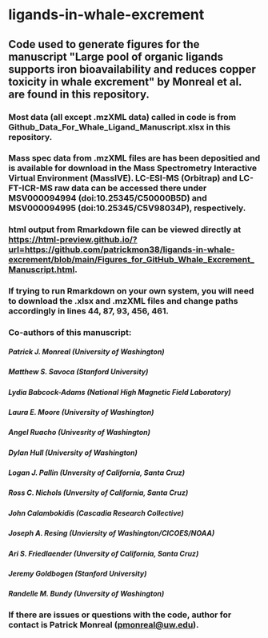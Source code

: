 # ligands-in-whale-excrement

## Code used to generate figures for the manuscript "Large pool of organic ligands supports iron bioavailability and reduces copper toxicity in whale excrement" by Monreal et al. are found in this repository.

### Most data (all except .mzXML data) called in code is from Github_Data_For_Whale_Ligand_Manuscript.xlsx in this repository.
### Mass spec data from .mzXML files are has been depositied and is available for download in the Mass Spectrometry Interactive Virtual Environment (MassIVE). LC-ESI-MS (Orbitrap) and LC-FT-ICR-MS raw data can be accessed there under MSV000094994 (doi:10.25345/C50000B5D) and MSV000094995 (doi:10.25345/C5V98034P), respectively.

### html output from Rmarkdown file can be viewed directly at https://html-preview.github.io/?url=https://github.com/patrickmon38/ligands-in-whale-excrement/blob/main/Figures_for_GitHub_Whale_Excrement_Manuscript.html.
### If trying to run Rmarkdown on your own system, you will need to download the .xlsx and .mzXML files and change paths accordingly in lines 44, 87, 93, 456, 461.

### Co-authors of this manuscript:

##### Patrick J. Monreal (University of Washington)
##### Matthew S. Savoca (Stanford University)
##### Lydia Babcock-Adams (National High Magnetic Field Laboratory)
##### Laura E. Moore (University of Washington)
##### Angel Ruacho (Univesrity of Washington)
##### Dylan Hull (University of Washington)
##### Logan J. Pallin (Unversity of California, Santa Cruz)
##### Ross C. Nichols (Unversity of California, Santa Cruz)
##### John Calambokidis (Cascadia Research Collective)
##### Joseph A. Resing (Unviersity of Washington/CICOES/NOAA)
##### Ari S. Friedlaender (Unversity of California, Santa Cruz)
##### Jeremy Goldbogen (Stanford University)
##### Randelle M. Bundy (Unversity of Washington)

### If there are issues or questions with the code, author for contact is Patrick Monreal (pmonreal@uw.edu).

